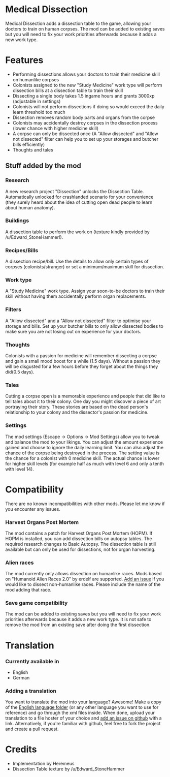 # Medical Dissection
Medical Dissection adds a dissection table to the game, allowing your doctors to train on human corpses. The mod can be added to existing saves but you will need to fix your work priorities afterwards because it adds a new work type.

# Features
* Performing dissections allows your doctors to train their medicine skill on humanlike corpses
* Colonists assigned to the new "Study Medicine" work type will perform dissection bills at a dissection table to train their skill
* Dissecting a single body takes 1.5 ingame hours and grants 3000xp (adjustable in settings)
* Colonists will not perform dissections if doing so would exceed the daily learn threshold too much
* Dissection removes random body parts and organs from the corpse
* Colonists may accidentally destroy corpses in the dissection process (lower chance with higher medicine skill)
* A corpse can only be dissected once (A "Allow dissected" and "Allow not dissected" filter can help you to set up your storages and butcher bills efficiently)
* Thoughts and tales

## Stuff added by the mod
### Research
A new research project "Dissection" unlocks the Dissection Table. Automatically unlocked for crashlanded scenario for your convenience (they surely heard about the idea of cutting open dead people to learn about human anatomy).
### Buildings
A dissection table to perform the work on (texture kindly provided by /u/Edward_StoneHammer!).
### Recipes/Bills
A dissection recipe/bill. Use the details to allow only certain types of corpses (colonists/stranger) or set a minimum/maximum skill for dissection.
### Work type
A "Study Medicine" work type. Assign your soon-to-be doctors to train their skill without having them accidentally perform organ replacements.
### Filters
A "Allow dissected" and a "Allow not dissected" filter to optimise your storage and bills. Set up your butcher bills to only allow dissected bodies to make sure you are not losing out on experience for your doctors.
### Thoughts
Colonists with a passion for medicine will remember dissecting a corpse and gain a small mood boost for a while (1.5 days). Without a passion they will be disgusted for a few hours before they forget about the things they did(0.5 days).
### Tales
Cutting a corpse open is a memorable experience and people that did like to tell tales about it to their colony. One day you might discover a piece of art portraying their story. These stories are based on the dead person's relationship to your colony and the dissector's passion for medicine.
### Settings
The mod settings (Escape -> Options -> Mod Settings) allow you to tweak and balance the mod to your likings. You can adjust the amount experience gained and choose to ignore the daily learning limit. You can also adjust the chance of the corpse being destroyed in the process. The setting value is the chance for a colonist with 0 medicine skill. The actual chance is lower for higher skill levels (for example half as much with level 6 and only a tenth with level 14).

# Compatibility
There are no known incompatibilities with other mods. Please let me know if you encounter any issues.
### Harvest Organs Post Mortem
The mod contains a patch for Harvest Organs Post Mortem (HOPM). If HOPM is installed, you can add dissection bills on autopsy tables. The required research changes to Basic Autopsy. The dissection table is still available but can only be used for dissections, not for organ harvesting.
### Alien races
The mod currently only allows dissection on humanlike races.
Mods based on "Humanoid Alien Races 2.0" by erdelf are supported.
[Add an issue](https://github.com/Heremeus/DissectionMod/issues) if you would like to dissect non-humanlike races. Please include the name of the mod adding that race.
### Save game compatibility
The mod can be added to existing saves but you will need to fix your work priorities afterwards because it adds a new work type.
It is not safe to remove the mod from an existing save after doing the first dissection.

# Translation
### Currently available in
* English
* German
### Adding a translation
You want to translate the mod into your language? Awesome! Make a copy of the [English language folder](https://github.com/Heremeus/DissectionMod/tree/master/Languages/English) (or any other language you want to use for reference) and go through the xml files inside. When done, upload your translation to a file hoster of your choice and [add an issue on github](https://github.com/Heremeus/DissectionMod/issues) with a link. Alternatively, if you're familiar with github, feel free to fork the project and create a pull request.

# Credits
* Implementation by Heremeus
* Dissection Table texture by /u/Edward_StoneHammer
